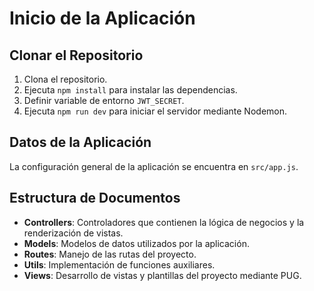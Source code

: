 # Inicio de la Aplicación

## Clonar el Repositorio

1. Clona el repositorio.
2. Ejecuta `npm install` para instalar las dependencias.
3. Definir variable de entorno `JWT_SECRET`.
4. Ejecuta `npm run dev` para iniciar el servidor mediante Nodemon.

## Datos de la Aplicación

La configuración general de la aplicación se encuentra en `src/app.js`.

## Estructura de Documentos

- **Controllers**: Controladores que contienen la lógica de negocios y la renderización de vistas.
- **Models**: Modelos de datos utilizados por la aplicación.
- **Routes**: Manejo de las rutas del proyecto.
- **Utils**: Implementación de funciones auxiliares.
- **Views**: Desarrollo de vistas y plantillas del proyecto mediante PUG.

